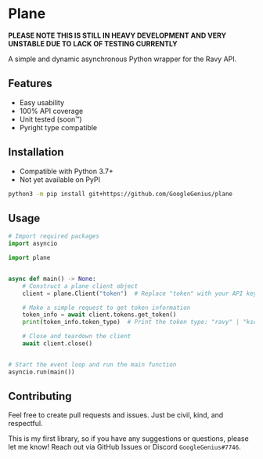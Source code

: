 # Plane

**PLEASE NOTE THIS IS STILL IN HEAVY DEVELOPMENT AND VERY UNSTABLE DUE TO LACK OF TESTING CURRENTLY**

A simple and dynamic asynchronous Python wrapper for the Ravy API.

## Features

- Easy usability
- 100% API coverage
- Unit tested (soon™️)
- Pyright type compatible

## Installation

- Compatible with Python 3.7+
- Not yet available on PyPI

```bash
python3 -m pip install git+https://github.com/GoogleGenius/plane
```

## Usage

```python
# Import required packages
import asyncio

import plane


async def main() -> None:
    # Construct a plane client object
    client = plane.Client("token")  # Replace "token" with your API key

    # Make a simple request to get token information
    token_info = await client.tokens.get_token()
    print(token_info.token_type)  # Print the token type: "ravy" | "ksoft"

    # Close and teardown the client
    await client.close()


# Start the event loop and run the main function
asyncio.run(main())
```

## Contributing

Feel free to create pull requests and issues. Just be civil, kind, and respectful.

This is my first library, so if you have any suggestions or questions, please let me know! Reach out via GitHub Issues or Discord `GoogleGenius#7746`.
